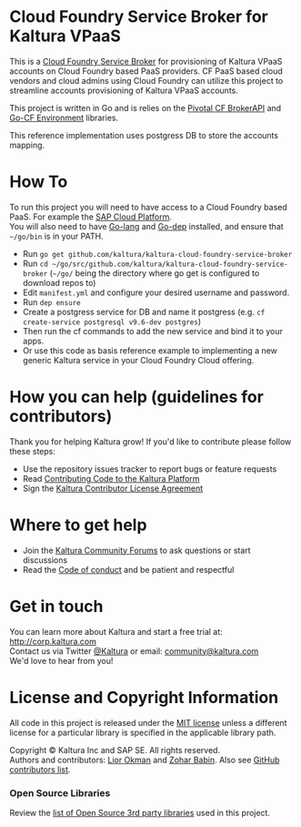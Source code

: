 # Cloud Foundry Service Broker for Kaltura VPaaS

This is a [Cloud Foundry Service Broker](https://www.openservicebrokerapi.org/) for provisioning of Kaltura VPaaS accounts on Cloud Foundry based PaaS providers. CF PaaS based cloud vendors and cloud admins using Cloud Foundry can utilize this project to streamline accounts provisioning of Kaltura VPaaS accounts. 

This project is written in Go and is relies on the [Pivotal CF BrokerAPI](https://github.com/pivotal-cf/brokerapi) and [Go-CF Environment](https://github.com/cloudfoundry-community/go-cfenv) libraries.

This reference implementation uses postgress DB to store the accounts mapping. 

# How To

To run this project you will need to have access to a Cloud Foundry based PaaS. For example the [SAP Cloud Platform](https://cloudplatform.sap.com/index.html).  
You will also need to have [Go-lang](https://golang.org/) and [Go-dep](https://golang.github.io/dep/) installed, and ensure that `~/go/bin` is in your PATH.

* Run `go get github.com/kaltura/kaltura-cloud-foundry-service-broker`
* Run `cd ~/go/src/github.com/kaltura/kaltura-cloud-foundry-service-broker` (`~/go/` being the directory where go get is configured to download repos to)
* Edit `manifest.yml` and configure your desired username and password.
* Run `dep ensure`
* Create a postgress service for DB and name it postgress (e.g. `cf create-service postgresql v9.6-dev postgres`)
* Then run the cf commands to add the new service and bind it to your apps.
* Or use this code as basis reference example to implementing a new generic Kaltura service in your Cloud Foundry Cloud offering.

# How you can help (guidelines for contributors) 
Thank you for helping Kaltura grow! If you'd like to contribute please follow these steps:
* Use the repository issues tracker to report bugs or feature requests
* Read [Contributing Code to the Kaltura Platform](https://github.com/kaltura/platform-install-packages/blob/master/doc/Contributing-to-the-Kaltura-Platform.md)
* Sign the [Kaltura Contributor License Agreement](https://agentcontribs.kaltura.org/)

# Where to get help
* Join the [Kaltura Community Forums](https://forum.kaltura.org/) to ask questions or start discussions
* Read the [Code of conduct](https://forum.kaltura.org/faq) and be patient and respectful

# Get in touch
You can learn more about Kaltura and start a free trial at: http://corp.kaltura.com    
Contact us via Twitter [@Kaltura](https://twitter.com/Kaltura) or email: community@kaltura.com  
We'd love to hear from you!

# License and Copyright Information
All code in this project is released under the [MIT license](https://github.com/kaltura/kaltura-cloud-foundry-service-broker/blob/master/LICENSE) unless a different license for a particular library is specified in the applicable library path.   

Copyright © Kaltura Inc and SAP SE. All rights reserved.   
Authors and contributors: [Lior Okman](https://github.com/liorokman/) and [Zohar Babin](https://github.com/zoharbabin). Also see [GitHub contributors list](https://github.com/kaltura/kaltura-cloud-foundry-service-broker/graphs/contributors).  

### Open Source Libraries
Review the [list of Open Source 3rd party libraries](open-source-libraries.md) used in this project.
